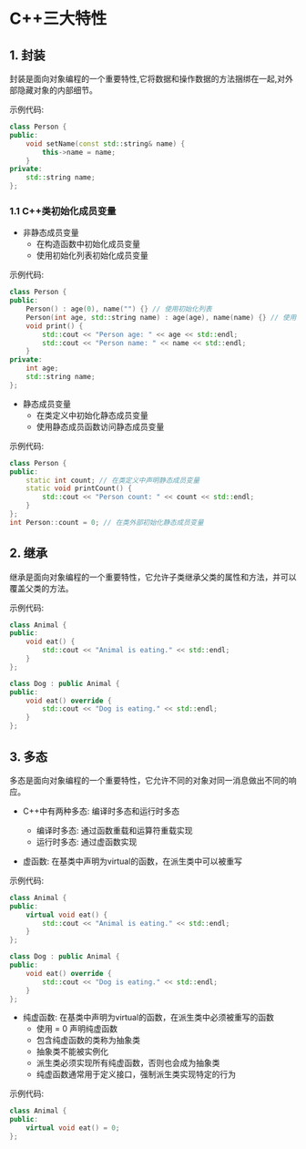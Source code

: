 # C++三大特性

## 1. 封装
封装是面向对象编程的一个重要特性,它将数据和操作数据的方法捆绑在一起,对外部隐藏对象的内部细节。

示例代码:

```cpp
class Person {
public:
    void setName(const std::string& name) {
        this->name = name;
    }
private:
    std::string name;
};
```

### 1.1 C++类初始化成员变量
- 非静态成员变量
  - 在构造函数中初始化成员变量
  - 使用初始化列表初始化成员变量

示例代码:

```cpp
class Person {
public:
    Person() : age(0), name("") {} // 使用初始化列表
    Person(int age, std::string name) : age(age), name(name) {} // 使用构造函数
    void print() {
        std::cout << "Person age: " << age << std::endl;
        std::cout << "Person name: " << name << std::endl;
    }
private:
    int age;
    std::string name;
};
```
- 静态成员变量
  - 在类定义中初始化静态成员变量
  - 使用静态成员函数访问静态成员变量

示例代码:

```cpp
class Person {
public:
    static int count; // 在类定义中声明静态成员变量
    static void printCount() {
        std::cout << "Person count: " << count << std::endl;
    }
};
int Person::count = 0; // 在类外部初始化静态成员变量
```

## 2. 继承
继承是面向对象编程的一个重要特性，它允许子类继承父类的属性和方法，并可以覆盖父类的方法。

示例代码:

```cpp
class Animal {
public:
    void eat() {
        std::cout << "Animal is eating." << std::endl;
    }
};

class Dog : public Animal {
public:
    void eat() override {
        std::cout << "Dog is eating." << std::endl;
    }
};
```

## 3. 多态
多态是面向对象编程的一个重要特性，它允许不同的对象对同一消息做出不同的响应。

- C++中有两种多态: 编译时多态和运行时多态
  - 编译时多态: 通过函数重载和运算符重载实现
  - 运行时多态: 通过虚函数实现

- 虚函数: 在基类中声明为virtual的函数，在派生类中可以被重写

示例代码:

```cpp
class Animal {
public:
    virtual void eat() {
        std::cout << "Animal is eating." << std::endl;
    }
};

class Dog : public Animal {
public:
    void eat() override {
        std::cout << "Dog is eating." << std::endl;
    }
};
```

- 纯虚函数: 在基类中声明为virtual的函数，在派生类中必须被重写的函数
  - 使用 = 0 声明纯虚函数
  - 包含纯虚函数的类称为抽象类
  - 抽象类不能被实例化
  - 派生类必须实现所有纯虚函数，否则也会成为抽象类
  - 纯虚函数通常用于定义接口，强制派生类实现特定的行为

示例代码:

```cpp
class Animal {
public:
    virtual void eat() = 0;
};
```


